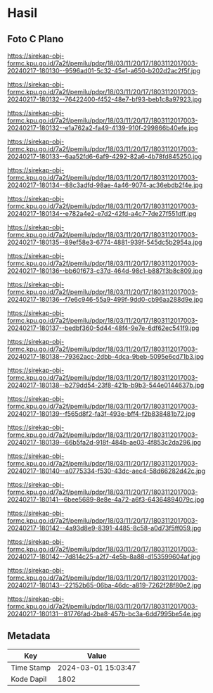 # Hasil

## Foto C Plano

https://sirekap-obj-formc.kpu.go.id/7a2f/pemilu/pdpr/18/03/11/20/17/1803112017003-20240217-180130--9596ad01-5c32-45e1-a650-b202d2ac2f5f.jpg

https://sirekap-obj-formc.kpu.go.id/7a2f/pemilu/pdpr/18/03/11/20/17/1803112017003-20240217-180132--76422400-f452-48e7-bf93-beb1c8a97923.jpg

https://sirekap-obj-formc.kpu.go.id/7a2f/pemilu/pdpr/18/03/11/20/17/1803112017003-20240217-180132--e1a762a2-fa49-4139-910f-299866b40efe.jpg

https://sirekap-obj-formc.kpu.go.id/7a2f/pemilu/pdpr/18/03/11/20/17/1803112017003-20240217-180133--6aa52fd6-6af9-4292-82a6-4b78fd845250.jpg

https://sirekap-obj-formc.kpu.go.id/7a2f/pemilu/pdpr/18/03/11/20/17/1803112017003-20240217-180134--88c3adfd-98ae-4a46-9074-ac36ebdb2f4e.jpg

https://sirekap-obj-formc.kpu.go.id/7a2f/pemilu/pdpr/18/03/11/20/17/1803112017003-20240217-180134--e782a4e2-e7d2-42fd-a4c7-7de27f551dff.jpg

https://sirekap-obj-formc.kpu.go.id/7a2f/pemilu/pdpr/18/03/11/20/17/1803112017003-20240217-180135--89ef58e3-6774-4881-939f-545dc5b2954a.jpg

https://sirekap-obj-formc.kpu.go.id/7a2f/pemilu/pdpr/18/03/11/20/17/1803112017003-20240217-180136--bb60f673-c37d-464d-98c1-b887f3b8c809.jpg

https://sirekap-obj-formc.kpu.go.id/7a2f/pemilu/pdpr/18/03/11/20/17/1803112017003-20240217-180136--f7e6c946-55a9-499f-9dd0-cb96aa288d9e.jpg

https://sirekap-obj-formc.kpu.go.id/7a2f/pemilu/pdpr/18/03/11/20/17/1803112017003-20240217-180137--bedbf360-5d44-48f4-9e7e-6df62ec541f9.jpg

https://sirekap-obj-formc.kpu.go.id/7a2f/pemilu/pdpr/18/03/11/20/17/1803112017003-20240217-180138--79362acc-2dbb-4dca-9beb-5095e6cd71b3.jpg

https://sirekap-obj-formc.kpu.go.id/7a2f/pemilu/pdpr/18/03/11/20/17/1803112017003-20240217-180138--b279dd54-23f8-421b-b9b3-544e0144637b.jpg

https://sirekap-obj-formc.kpu.go.id/7a2f/pemilu/pdpr/18/03/11/20/17/1803112017003-20240217-180139--f565d8f2-fa3f-493e-bff4-f2b838481b72.jpg

https://sirekap-obj-formc.kpu.go.id/7a2f/pemilu/pdpr/18/03/11/20/17/1803112017003-20240217-180139--66b5fa2d-918f-484b-ae03-4f853c2da296.jpg

https://sirekap-obj-formc.kpu.go.id/7a2f/pemilu/pdpr/18/03/11/20/17/1803112017003-20240217-180140--a0775334-f530-43dc-aec4-58d66282d42c.jpg

https://sirekap-obj-formc.kpu.go.id/7a2f/pemilu/pdpr/18/03/11/20/17/1803112017003-20240217-180141--6bee5689-8e8e-4a72-a6f3-64364894079c.jpg

https://sirekap-obj-formc.kpu.go.id/7a2f/pemilu/pdpr/18/03/11/20/17/1803112017003-20240217-180142--4a93d8e9-8391-4485-8c58-a0d73f5ff059.jpg

https://sirekap-obj-formc.kpu.go.id/7a2f/pemilu/pdpr/18/03/11/20/17/1803112017003-20240217-180142--7d814c25-a2f7-4e5b-8a88-d153599604af.jpg

https://sirekap-obj-formc.kpu.go.id/7a2f/pemilu/pdpr/18/03/11/20/17/1803112017003-20240217-180143--22152b65-06ba-46dc-a819-7262f28f80e2.jpg

https://sirekap-obj-formc.kpu.go.id/7a2f/pemilu/pdpr/18/03/11/20/17/1803112017003-20240217-180131--81776fad-2ba8-457b-bc3a-6dd7995be54e.jpg


## Metadata

| Key        | Value               |
| ---------- | ------------------- |
| Time Stamp | 2024-03-01 15:03:47 |
| Kode Dapil | 1802                |



